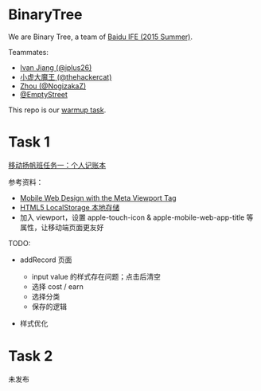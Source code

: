 # BinaryTree
We are Binary Tree, a team of [Baidu IFE (2015 Summer)](https://github.com/baidu-ife/ife/tree/master/2015_summer).

Teammates: 

* [Ivan Jiang (@iplus26)](https://github.com/iplus26)
* [小虚大魔王 (@thehackercat)](https://github.com/thehackercat)
* [Zhou (@NogizakaZ)](https://github.com/NogizakaZ)
* [@EmptyStreet](https://github.com/EmptyStreet)

This repo is our [warmup task](https://github.com/baidu-ife/ife/blob/master/2015_summer/task/warm_up.md).


# Task 1

[移动扬帆班任务一：个人记账本](https://github.com/baidu-ife/ife/blob/master/2015_summer/task/mob_yangfan_01.md)

参考资料：

* [Mobile Web Design with the Meta Viewport Tag](http://www.tuicool.com/articles/6zyuyaM)
* [HTML5 LocalStorage 本地存储](http://www.cnblogs.com/xiaowei0705/archive/2011/04/19/2021372.html)
* 加入 viewport，设置 apple-touch-icon & apple-mobile-web-app-title 等属性，让移动端页面更友好

TODO:

* addRecord 页面
	* input value 的样式存在问题；点击后清空
	* 选择 cost / earn
	* 选择分类
	* 保存的逻辑

* 样式优化

# Task 2

未发布